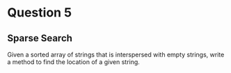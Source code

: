 # Question 5
## Sparse Search
Given a sorted array of strings that is interspersed with empty strings, write a method to find the location of a given string.
